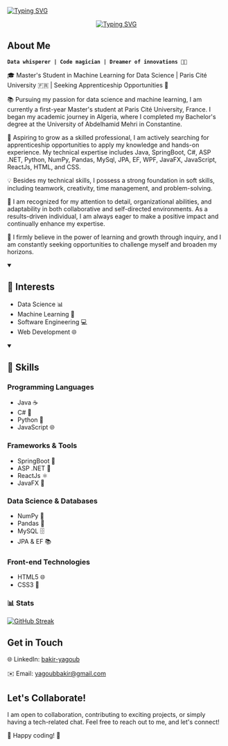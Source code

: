<p >
<a href="https://git.io/typing-svg"><img src="https://readme-typing-svg.demolab.com?font=Montserrat&weight=500&size=30&duration=0.00001&color=001D3D&center=true&vCenter=true&repeat=false&width=280&lines=%F0%9F%8F%84%E2%80%8D%E2%99%82%EF%B8%8F+YAGOUB+Bakir" alt="Typing SVG" /></a>
</p>



<p align="center">
    <a href="https://git.io/typing-svg"><img src="https://readme-typing-svg.demolab.com?font=Montserrat&weight=500&size=30&pause=1000&color=003566&center=true&vCenter=true&width=600&lines=Passionate+Data+Scientist;Full-stack+Web+Developer;Software+Engineer+%F0%9F%9A%80;%2B5+Years+of+Coding+Experience;Lifelong+Learner+%F0%9F%8C%B1;Seeking+New+Opportunities" alt="Typing SVG" /></a>
</p>


## About Me
     
 **`Data whisperer | Code magician | Dreamer of innovations 🎩✨`**
    
🎓 Master's Student in Machine Learning for Data Science | Paris Cité University 🇫🇷 | Seeking Apprenticeship Opportunities 🌟

📚 Pursuing my passion for data science and machine learning, I am currently a first-year Master's student at Paris Cité University, France. I began my academic journey in Algeria, where I completed my Bachelor's degree at the University of Abdelhamid Mehri in Constantine.

💼 Aspiring to grow as a skilled professional, I am actively searching for apprenticeship opportunities to apply my knowledge and hands-on experience. My technical expertise includes Java, SpringBoot, C#, ASP .NET, Python, NumPy, Pandas, MySql, JPA, EF, WPF, JavaFX, JavaScript, ReactJs, HTML, and CSS.

💡 Besides my technical skills, I possess a strong foundation in soft skills, including teamwork, creativity, time management, and problem-solving.

🚀 I am recognized for my attention to detail, organizational abilities, and adaptability in both collaborative and self-directed environments. As a results-driven individual, I am always eager to make a positive impact and continually enhance my expertise.

🌱 I firmly believe in the power of learning and growth through inquiry, and I am constantly seeking opportunities to challenge myself and broaden my horizons.


<details open>
 <summary><h3>
     
## 🚀 Interests
 </h3></summary>


- Data Science 📊
- Machine Learning 🤖
- Software Engineering 💻
- Web Development 🌐
</details>


<details open>
 <summary><h3>
     
## 🔧 Skills
</h3></summary>

### Programming Languages

- Java ☕️
- C# 🔷
- Python 🐍
- JavaScript 🌐

### Frameworks & Tools

- SpringBoot 🍃
- ASP .NET 🔷
- ReactJs ⚛️
- JavaFX 🌠

### Data Science & Databases

- NumPy 🐼
- Pandas 🐼
- MySQL 🗄️
- JPA & EF 📚

### Front-end Technologies

- HTML5 🌐
- CSS3 🎨

</details>

### 📊 Stats
[![GitHub Streak](https://streak-stats.demolab.com?user=Jacoub-Bakir&theme=python-dark&hide_border=true&card_width=500)](https://git.io/streak-stats)
## Get in Touch

🌐 LinkedIn: [bakir-yagoub](https://www.linkedin.com/in/bakir-yagoub-264721224/)

✉️ Email: [yagoubbakir@gmail.com](mailto:yagoubbakir@gmail.com)

## Let's Collaborate!

I am open to collaboration, contributing to exciting projects, or simply having a tech-related chat. Feel free to reach out to me, and let's connect!

🤝 Happy coding! 🚀
